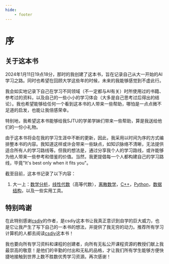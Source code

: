 ```yaml
---
hide:
    - footer
---
```


# 序

## 关于这本书

2024年1月11日19点18分，那时的我创建了这本书，旨在记录自己从大一开始的AI学习之路。同时也希望在回顾大学这些年的时候，未来的我能够感觉到不虚此行。

我会如实地记录下自己在学习不同领域（不一定都与AI有关）时所使用过的书籍、参考过的资料，以及自己的一些小小的学习体会（大多是自己思考过后得出的结论）。我也希望能够给任何一个看到这本书的人带来一些帮助，哪怕是一点点微不足道的启发，也能让我倍感荣幸。

特别地，我希望这本书能够给我SJTU的学弟学妹们带来一些帮助，算是我送给他们的一份小礼物。

由于这本书将会在我的学习生涯中不断的更新，因此，我采用以时间为序的方式编排整本书的内容。我知道这样或许会带来一些缺点，如知识脉络不清晰，无法提供适合所有人的学习路线等。但我的想法是，通过分享我个人的学习路线，或许能够为他人带来一些参考和借鉴的价值。当然，我更提倡每一个人都构建自己的学习路线，毕竟"It's best only when it fits you"。

截至目前，这本书记录了以下内容：

1. 大一上：[数学分析](da-yi-shang/calculus-1.md)，[线性代数](da-yi-shang/linear-algebra.md)（高等代数），[离散数学](da-yi-shang/discrete-math.md)，[C++](da-yi-shang/c++.md)，[Python](da-yi-shang/python.md)，[数据结构](da-yi-shang/data-structure.md)，以及一些实用工具。

## 特别鸣谢

在此特别感谢[csdiy](https://csdiy.wiki/)的作者，是csdiy这本书让我真正意识到自学的巨大威力，也是它让我产生了写下自己的一本书的想法，并提供了我无穷的动力。推荐所有学习计算机的人都去阅读[csdiy](https://csdiy.wiki/)这本书！

我也要向所有学习资料和课程的创建者，向所有无私公开课程资源的教授们献上我最崇高的敬意！是他们的辛勤的付出和无私的品格，才让我们所有学生能够方便快捷地接触到世界上数不胜数优秀学习资源。再次感谢！